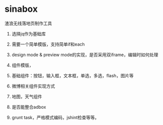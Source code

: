 sinabox
=======

渣浪无线落地页制作工具

1. 选择jq作为基础库
2. 需要一个简单模版，支持简单if和each
3. design mode & preview mode的实现，是否采用双iframe，编辑时如何处理
4. 组件模版，<script id="sinabox-component-template-button" type="text/x-handlebar-template"></script>
5. 基础组件：按钮，输入框，文本框，单选，多选，flash，图片等
6. 微博相关组件实现方式
7. 地图，天气组件

8. 是否能整合adbox
9. grunt task，严格模式编码，jshint检查等等。
